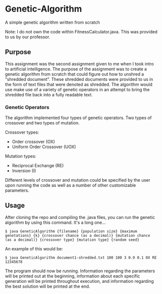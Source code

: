 # Genetic-Algorithm
A simple genetic algorithm written from scratch

Note: I do not own the code within FitnessCalculator.java. This was provided to us by our professor.

## Purpose
This assignment was the second assignment given to me when I took intro to artificial intelligence. The purpose of the assignment was to create a genetic algorithm from scratch that could figure out how to unshred a "shredded document". These shredded documents were provided to us in the form of text files that were denoted as shredded. The algorithm would use make use of a variety of genetic operators in an attempt to bring the shredded file back into a fully readable text.

### Genetic Operators
The algorithm implemented four types of genetic operators. Two types of crossover and two types of mutation. 

Crossover types:
* Order crossover (OX)
* Uniform Order Crossover (UOX)

Mutation types:
* Reciprocal Exchange (RE)
* Inversion (I)

Different levels of crossover and mutation could be specified by the user upon running the code as well as a number of other customizable parameters.

## Usage
After cloning the repo and compiling the .java files, you can run the genetic algorithm by using this command. It's a long one...
```
$ java GeneticAlgorithm {filename} {population size} {maximum genetations} {k} {crossover chance (as a decimal)} {mutation chance (as a decimal)} {crossover type} {mutation type} {random seed}
```

An example of this would be:
```
$ java GeneticAlgorithm document1-shredded.txt 100 100 3 0.9 0.1 OX RE 12345678
```

The program should now be running. Information regarding the parameters will be printed out at the beginning, information about each specific generation will be printed throughout execution, and information regarding the best solution will be printed at the end.
